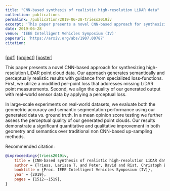 ```yaml
---
title: "CNN-based synthesis of realistic high-resolution LiDAR data"
collection: publications
permalink: /publication/2019-06-28-triess2019iv
excerpt: 'This paper presents a novel CNN-based approach for synthesizing high-resolution LiDAR point cloud data.'
date: 2019-06-28
venue: 'IEEE Intelligent Vehicles Symposium (IV)'
paperurl: 'https://arxiv.org/abs/1907.00787'
citation:
---
```

[[pdf](https://arxiv.org/pdf/1907.00787.pdf)]
[[project](https://larissa.triess.eu/pc-upsampling)]
[[poster](/files/201906_pub_triess2019iv_poster.pdf)]

This paper presents a novel CNN-based approach for synthesizing high-resolution LiDAR point cloud data.
Our approach generates semantically and perceptually realistic results with guidance from specialized loss-functions.
First, we utilize a modified per-point loss that addresses missing LiDAR point measurements.
Second, we align the quality of our generated output with real-world sensor data by applying a perceptual loss.

In large-scale experiments on real-world datasets, we evaluate both the geometric accuracy and semantic segmentation performance using our generated data vs. ground truth.
In a mean opinion score testing we further assess the perceptual quality of our generated point clouds.
Our results demonstrate a significant quantitative and qualitative improvement in both geometry and semantics over traditional non CNN-based up-sampling methods.

Recommended citation:
```bibtex
@inproceedings{triess2019iv,
    title = {CNN-based synthesis of realistic high-resolution LiDAR data},
    author = {Triess, Larissa T. and Peter, David and Rist, Christoph B. and Enzweiler, Markus and Z\"ollner, J. Marius},
    booktitle = {Proc. IEEE Intelligent Vehicles Symposium (IV)},
    year = {2019},
    pages = {1512--1519},
}
```
